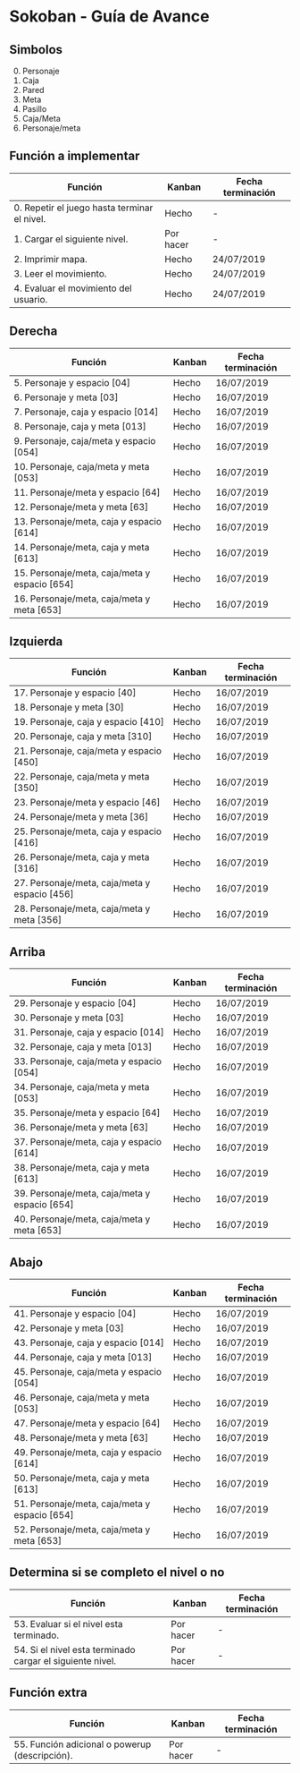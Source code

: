 # Sokoban - Guía de Avance

## Simbolos

0. Personaje
1. Caja
2. Pared
3. Meta
4. Pasillo
5. Caja/Meta
6. Personaje/meta
   
## Función a implementar

| Función | Kanban | Fecha terminación |
| --- | --- | --- |
| 0. Repetir el juego hasta terminar el nivel. | Hecho | - | | 24/07/2019 |
| 1. Cargar el siguiente nivel. | Por hacer | - | | - |
| 2. Imprimir mapa.| Hecho | 24/07/2019 |
| 3. Leer el movimiento. | Hecho | 24/07/2019 |
| 4. Evaluar el movimiento del usuario. | Hecho | 24/07/2019 |

## Derecha

| Función | Kanban | Fecha terminación |
| --- | --- | --- |
| 5. Personaje y espacio [04] | Hecho | 16/07/2019 |
| 6. Personaje y meta [03] | Hecho | 16/07/2019 |
| 7. Personaje, caja y espacio [014] | Hecho | 16/07/2019 |
| 8. Personaje, caja y meta [013] | Hecho | 16/07/2019 |
| 9. Personaje, caja/meta y espacio [054] | Hecho | 16/07/2019 |
| 10. Personaje, caja/meta y meta [053] | Hecho | 16/07/2019 |
| 11. Personaje/meta y espacio [64] | Hecho | 16/07/2019 |
| 12. Personaje/meta y meta [63] | Hecho | 16/07/2019 |
| 13. Personaje/meta, caja y espacio [614] | Hecho | 16/07/2019 |
| 14. Personaje/meta, caja y meta [613] | Hecho | 16/07/2019 |
| 15. Personaje/meta, caja/meta y espacio [654] | Hecho | 16/07/2019 |
| 16. Personaje/meta, caja/meta y meta [653] | Hecho | 16/07/2019 |

## Izquierda

| Función | Kanban | Fecha terminación |
| --- | --- | --- |
| 17. Personaje y espacio [40] | Hecho | 16/07/2019 |
| 18. Personaje y meta [30] | Hecho | 16/07/2019 |
| 19. Personaje, caja y espacio [410] | Hecho | 16/07/2019 |
| 20. Personaje, caja y meta [310] | Hecho | 16/07/2019 |
| 21. Personaje, caja/meta y espacio [450] | Hecho | 16/07/2019 |
| 22. Personaje, caja/meta y meta [350] | Hecho | 16/07/2019 |
| 23. Personaje/meta y espacio [46] | Hecho | 16/07/2019 |
| 24. Personaje/meta y meta [36] | Hecho | 16/07/2019 |
| 25. Personaje/meta, caja y espacio [416] | Hecho | 16/07/2019 |
| 26. Personaje/meta, caja y meta [316] | Hecho | 16/07/2019 |
| 27. Personaje/meta, caja/meta y espacio [456] | Hecho | 16/07/2019 |
| 28. Personaje/meta, caja/meta y meta [356] | Hecho | 16/07/2019 |

## Arriba

| Función | Kanban | Fecha terminación |
| --- | --- | --- |
| 29. Personaje y espacio [04] | Hecho | 16/07/2019 |
| 30. Personaje y meta [03] | Hecho | 16/07/2019 |
| 31. Personaje, caja y espacio [014] | Hecho | 16/07/2019 |
| 32. Personaje, caja y meta [013] | Hecho | 16/07/2019 |
| 33. Personaje, caja/meta y espacio [054] | Hecho | 16/07/2019 |
| 34. Personaje, caja/meta y meta [053] | Hecho | 16/07/2019 |
| 35. Personaje/meta y espacio [64] | Hecho | 16/07/2019 |
| 36. Personaje/meta y meta [63] | Hecho | 16/07/2019 |
| 37. Personaje/meta, caja y espacio [614] | Hecho | 16/07/2019 |
| 38. Personaje/meta, caja y meta [613] | Hecho | 16/07/2019 |
| 39. Personaje/meta, caja/meta y espacio [654] | Hecho | 16/07/2019 |
| 40. Personaje/meta, caja/meta y meta [653] | Hecho | 16/07/2019 |

## Abajo

| Función | Kanban | Fecha terminación |
| --- | --- | --- |
| 41. Personaje y espacio [04] | Hecho | 16/07/2019 |
| 42. Personaje y meta [03] | Hecho | 16/07/2019 |
| 43. Personaje, caja y espacio [014] | Hecho | 16/07/2019 |
| 44. Personaje, caja y meta [013] | Hecho | 16/07/2019 |
| 45. Personaje, caja/meta y espacio [054] | Hecho | 16/07/2019 |
| 46. Personaje, caja/meta y meta [053] | Hecho | 16/07/2019 |
| 47. Personaje/meta y espacio [64] | Hecho | 16/07/2019 |
| 48. Personaje/meta y meta [63] | Hecho | 16/07/2019 |
| 49. Personaje/meta, caja y espacio [614] | Hecho | 16/07/2019 |
| 50. Personaje/meta, caja y meta [613] | Hecho | 16/07/2019 |
| 51. Personaje/meta, caja/meta y espacio [654] | Hecho | 16/07/2019 |
| 52. Personaje/meta, caja/meta y meta [653] | Hecho | 16/07/2019 |

## Determina si se completo el nivel o no

| Función | Kanban | Fecha terminación |
| --- | --- | --- |
| 53. Evaluar si el nivel esta terminado.  | Por hacer | - |
| 54. Si el nivel esta terminado cargar el siguiente nivel.  | Por hacer | - |
    
## Función extra

| Función | Kanban | Fecha terminación |
| --- | --- | --- |
| 55. Función adicional o powerup (descripción). | Por hacer | - |
